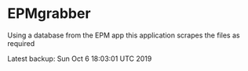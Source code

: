 # EPMgrabber
Using a database from the EPM app this application scrapes the files as required


Latest backup: Sun Oct 6 18:03:01 UTC 2019
